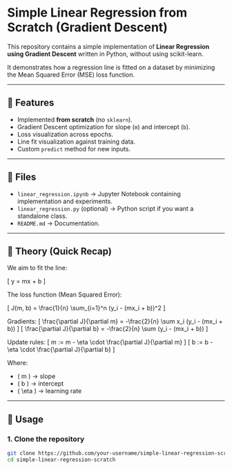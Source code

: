 # Simple Linear Regression from Scratch (Gradient Descent)

This repository contains a simple implementation of **Linear Regression using Gradient Descent** written in Python, without using scikit-learn.  

It demonstrates how a regression line is fitted on a dataset by minimizing the Mean Squared Error (MSE) loss function.

---

## 📌 Features
- Implemented **from scratch** (no `sklearn`).
- Gradient Descent optimization for slope (`m`) and intercept (`b`).
- Loss visualization across epochs.
- Line fit visualization against training data.
- Custom `predict` method for new inputs.

---

## 📂 Files
- `linear_regression.ipynb` → Jupyter Notebook containing implementation and experiments.
- `linear_regression.py` (optional) → Python script if you want a standalone class.
- `README.md` → Documentation.

---

## 📖 Theory (Quick Recap)
We aim to fit the line:

\[
y = mx + b
\]

The loss function (Mean Squared Error):

\[
J(m, b) = \frac{1}{n} \sum_{i=1}^n (y_i - (mx_i + b))^2
\]

Gradients:
\[
\frac{\partial J}{\partial m} = -\frac{2}{n} \sum x_i (y_i - (mx_i + b))
\]
\[
\frac{\partial J}{\partial b} = -\frac{2}{n} \sum (y_i - (mx_i + b))
\]

Update rules:
\[
m := m - \eta \cdot \frac{\partial J}{\partial m}
\]
\[
b := b - \eta \cdot \frac{\partial J}{\partial b}
\]

Where:
- \( m \) → slope
- \( b \) → intercept
- \( \eta \) → learning rate

---

## 🚀 Usage

### 1. Clone the repository
```bash
git clone https://github.com/your-username/simple-linear-regression-scratch.git
cd simple-linear-regression-scratch
